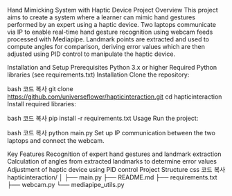 Hand Mimicking System with Haptic Device
Project Overview
This project aims to create a system where a learner can mimic hand gestures performed by an expert using a haptic device. Two laptops communicate via IP to enable real-time hand gesture recognition using webcam feeds processed with Mediapipe. Landmark points are extracted and used to compute angles for comparison, deriving error values which are then adjusted using PID control to manipulate the haptic device.

Installation and Setup
Prerequisites
Python 3.x or higher
Required Python libraries (see requirements.txt)
Installation
Clone the repository:

bash
코드 복사
git clone https://github.com/universeflower/hapticinteraction.git
cd hapticinteraction
Install required libraries:

bash
코드 복사
pip install -r requirements.txt
Usage
Run the project:

bash
코드 복사
python main.py
Set up IP communication between the two laptops and connect the webcam.

Key Features
Recognition of expert hand gestures and landmark extraction
Calculation of angles from extracted landmarks to determine error values
Adjustment of haptic device using PID control
Project Structure
css
코드 복사
hapticinteraction/
│
├── main.py
├── README.md
├── requirements.txt
├── webcam.py
└── mediapipe_utils.py

